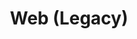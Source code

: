 ---
layout: redirect.njk
hideInSitemap: true
tags: level2
key: legacy_en
title: Web (Legacy)
redirect: /de/design-system/legacy/overview/
parent: designsystem_en
order: 70
eleventyExcludeFromCollections: true
---